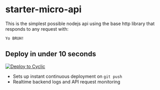 # starter-micro-api

This is the simplest possible nodejs api using the base http library that responds to any request with: 
```
Yo BRUH!
```

## Deploy in under 10 seconds

[![Deploy to Cyclic](https://deploy.cyclic.app/button.svg)](https://deploy.cyclic.app/)
- Sets up instant continuous deployment on `git push`
- Realtime backend logs and API request monitoring
